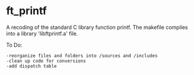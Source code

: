 # ft_printf
A recoding of the standard C library function printf. The makefile compiles into a library 'libftprintf.a' file.

To Do:

	-reorganize files and folders into /sources and /includes
	-clean up code for conversions
	-add dispatch table
